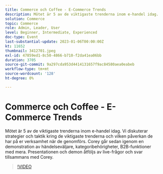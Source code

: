 ```yaml
---
title: Commerce och Coffee - E-Commerce Trends
description: Mötet är 5 av de viktigaste trenderna inom e-handel idag. Vi diskuterar strategier och taktik kring de viktigaste trenderna och vilken påverkan de har på er verksamhet när de genomförs. Corey går sedan igenom en demonstration av händelseväljare, kategoribehörigheter, B2B-funktioner med mera. Presentationen och demon åtföljs av live-frågor och svar tillsammans med Corey.
solution: Commerce
topic: Commerce
role: Admin, Leader, User
level: Beginner, Intermediate, Experienced
doc-type: Event
last-substantial-update: 2023-01-06T00:00:00Z
kt: 11652
thumbnail: 3412701.jpeg
exl-id: 47859ed1-8c50-4866-b710-f2da41ea06bb
duration: 3705
source-git-commit: 9a297cda953d4414131657f9ac84580aea0eabeb
workflow-type: tm+mt
source-wordcount: '128'
ht-degree: 0%

---
```


# Commerce och Coffee - E-Commerce Trends

Mötet är 5 av de viktigaste trenderna inom e-handel idag. Vi diskuterar strategier och taktik kring de viktigaste trenderna och vilken påverkan de har på er verksamhet när de genomförs. Corey går sedan igenom en demonstration av händelseväljare, kategoribehörigheter, B2B-funktioner med mera. Presentationen och demon åtföljs av live-frågor och svar tillsammans med Corey.

>[!VIDEO](https://video.tv.adobe.com/v/3412701/?quality=12&learn=on)
